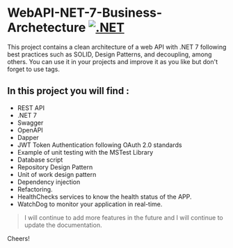 # WebAPI-NET-7-Business-Archetecture [![.NET](https://github.com/luis2307/WebAPI-NET-7-Business-Archetecture/actions/workflows/dotnet.yml/badge.svg)](https://github.com/luis2307/WebAPI-NET-7-Business-Archetecture/actions/workflows/dotnet.yml)


This project contains a clean architecture of a web API with .NET 7 following best practices such as SOLID, Design Patterns, and decoupling, among others. You can use it in your projects and improve it as you like but don't forget to use tags.  

## In this project you will find :

- REST API
- .NET 7
- Swagger
- OpenAPI
- Dapper
- JWT Token Authentication following OAuth 2.0 standards
- Example of unit testing with the MSTest Library
- Database script
- Repository Design Pattern 
- Unit of work design pattern
- Dependency injection
- Refactoring. 
- HealthChecks services to know the health status of the APP.
- WatchDog to monitor your application in real-time.

> I will continue to add more features in the future and I will continue to update the documentation.

 
Cheers!
